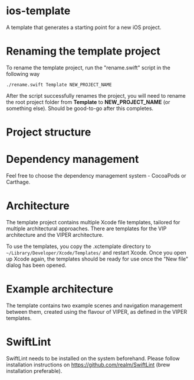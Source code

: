 # ios-template

A template that generates a starting point for a new iOS project.

# Renaming the template project
To rename the template project, run the "rename.swift" script in the following way

```
./rename.swift Template NEW_PROJECT_NAME
```

After the script successfully renames the project, you will need to rename the root project folder from **Template** to **NEW_PROJECT_NAME** (or something else). Should be good-to-go after this completes.

# Project structure

# Dependency management
Feel free to choose the dependency management system - CocoaPods or Carthage. 

# Architecture
The template project contains multiple Xcode file templates, tailored for multiple architectural approaches. There are templates for the VIP architecture and the VIPER architecture. 

To use the templates, you copy the .xctemplate directory to `~/Library/Developer/Xcode/Templates/` and restart Xcode. Once you open up Xcode again, the templates should be ready for use once the "New file" dialog has been opened.

# Example architecture
The template contains two example scenes and navigation management between them, created using the flavour of VIPER, as defined in the VIPER templates.

# SwiftLint
SwiftLint needs to be installed on the system beforehand. Please follow installation instructions on https://github.com/realm/SwiftLint (brew installation preferable).
